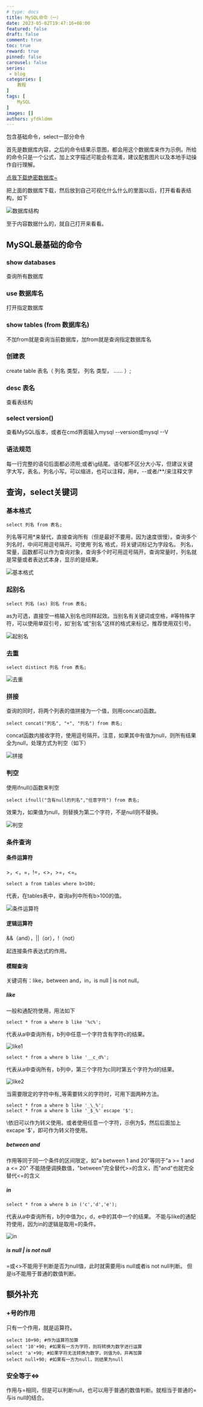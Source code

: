 ```yaml
---
# type: docs 
title: MySQL命令（一）
date: 2023-05-02T19:47:16+08:00
featured: false
draft: false
comment: true
toc: true
reward: true
pinned: false
carousel: false
series:
 - blog
categories: [
    教程
]
tags: [
    MySQL
]
images: []
authors: yfdkldmm
---
```


包含基础命令，select一部分命令

<!--more-->

首先是数据库内容，之后的命令结果示意图，都会用这个数据库来作为示例。所给的命令只是一个公式，加上文字描述可能会有混淆，建议配套图片以及本地手动操作自行理解。

[点我下载绝密数据库~](/documents/MySQL命令（一）/myemployees.sql)

把上面的数据库下载，然后放到自己可视化什么什么的里面以后，打开看看表结构，如下

![数据库结构](/images/MySQL命令（一）/数据库结构.jpg)

至于内容数据什么的，就自己打开来看看。

## MySQL最基础的命令

### show databases

查询所有数据库

### use 数据库名

打开指定数据库

### show tables (from 数据库名)

不加from就是查询当前数据库，加from就是查询指定数据库名

### 创建表

create table 表名（
        列名 类型，
        列名 类型，
        ……
        ）;

### desc 表名

查看表结构

### select version()

查看MySQL版本，或者在cmd界面输入mysql --version或mysql --V

### 语法规范

每一行完整的语句后面都必须用;或者\g结尾。语句都不区分大小写，但建议关键字大写，表名，列名小写。可以缩进，也可以注释，用#，--或者/**/来注释文字

## 查询，select关键词

### 基本格式

```mysql
select 列名 from 表名;
```

列名等可用*来替代，直接查询所有（但是最好不要用，因为速度很慢）。查询多个列名时，中间可用逗号隔开。可使用\`列名\`格式，将关键词标记为字段名。
列名，常量，函数都可以作为查询对象，查询多个时可用逗号隔开。查询常量时，列名就是常量或者表达式本身，显示的是结果。

![基本格式](/images/MySQL命令（一）/基本格式.jpg)

### 起别名

```mysql
select 列名 (as) 别名 from 表名;
```

as为可选，直接空一格输入别名也同样起效。当别名有关键词或空格，#等特殊字符，可以使用单双引号，如'别名'或"别名"这样的格式来标记，推荐使用双引号。

![起别名](/images/MySQL命令（一）/起别名.jpg)

### 去重

```mysql
select distinct 列名 from 表名;
```

![去重](/images/MySQL命令（一）/去重.jpg)

### 拼接

查询的同时，将两个列表的值拼接为一个值，则用concat()函数。

```mysql
select concat("列名", "+", "列名") from 表名;
```

concat函数内接收字符，使用逗号隔开。注意，如果其中有值为null，则所有结果全为null，处理方式为判空（如下）

![拼接](/images/MySQL命令（一）/拼接.jpg)

### 判空

使用ifnull()函数来判空

```mysql
select ifnull("含有null的列名","任意字符") from 表名;
```

效果为，如果值为null，则替换为第二个字符，不是null则不替换。

![判空](/images/MySQL命令（一）/判空.jpg)

### 条件查询

#### 条件运算符

\>，<，=，!=，<>，>=，<=。

```mysql
select a from tables where b>100;
```

代表，在tables表中，查询a列中所有b>100的值。

![条件运算符](/images/MySQL命令（一）/条件运算符.jpg)

#### 逻辑运算符

&&（and），||（or），!（not）

起连接条件表达式的作用。

#### 模糊查询

关键词有：like，between and，in，is null | is not null。

##### like

一般和通配符使用，用法如下

```mysql
select * from a where b like '%c%';
```

代表从a中查询所有，b列中任意一个字符含有字符c的结果。

![like1](/images/MySQL命令（一）/like1.jpg)

```mysql
select * from a where b like '__c_d%';
```

代表从a中查询所有，b列中，第三个字符为c同时第五个字符为d的结果。

![like2](/images/MySQL命令（一）/like2.jpg)

当需要限定的字符中有_等需要转义的字符时，可用下面两种方法。

```mysql
select * from a where b like '_\_%';
select * from a where b like '_$_%' escape '$';
```

\依旧可以作为转义使用。或者使用任意一个字符，示例为$，然后后面加上excape '\$'，即可作为转义符使用。

##### between and

作用等同于同一个条件的区间限定，如"a between 1 and 20"等同于"a >= 1 and a <= 20"
不能随便调换数值，"between"完全替代>=的含义，而"and"也就完全替代<=的含义

##### in

```mysql
select * from a where b in ('c','d','e');
```

代表从a中查询所有，b列中值为c，d，e中的其中一个的结果。
不能与like的通配符使用，因为in的逻辑是取用=的条件。

![in](/images/MySQL命令（一）/in.jpg)

##### is null | is not null

=或<>不能用于判断是否为null值，此时就需要用is null或者is not null判断。
但是is不能用于普通的数值判断。

## 额外补充

### +号的作用

只有一个作用，就是运算符。

```mysql
select 10+90; #作为运算符加算
select '10'+90; #如果有一方为字符，则将转换为数字进行运算
select 'a'+90; #如果字符无法转换为数字，则值为0，并再加算
select null+90; #如果有一方为null，则结果为null
```

### 安全等于<=>

作用与=相同，但是可以判断null，也可以用于普通的数值判断。就相当于普通的=与is null的结合。
